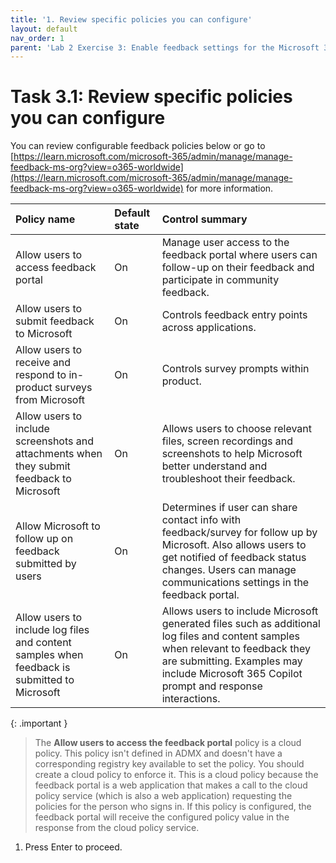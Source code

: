 ```yaml
---
title: '1. Review specific policies you can configure'
layout: default
nav_order: 1
parent: 'Lab 2 Exercise 3: Enable feedback settings for the Microsoft 365 apps'
---
```


# Task 3.1: Review specific policies you can configure

You can review configurable feedback policies below or go to [https://learn.microsoft.com/microsoft-365/admin/manage/manage-feedback-ms-org?view=o365-worldwide](https://learn.microsoft.com/microsoft-365/admin/manage/manage-feedback-ms-org?view=o365-worldwide) for more information.

| Policy name | Default state | Control summary | 
|:---------|:---------|:---------|
| Allow users to access feedback portal   | On   | Manage user access to the feedback portal where users can follow-up on their feedback and    participate in community feedback. |
| Allow users to submit feedback to Microsoft   | On   | Controls feedback entry points across applications. |
| Allow users to receive and respond to in-product surveys from Microsoft    |  On   | Controls survey prompts within product.    |
| Allow users to include screenshots and attachments when they submit feedback to Microsoft    | On    | Allows users to choose relevant files,     screen recordings and screenshots to help Microsoft better understand and troubleshoot their feedback.    |
| Allow Microsoft to follow up on feedback submitted by users    | On    | Determines if user can share contact info with feedback/survey for   follow up by Microsoft. Also allows users to get notified of feedback status changes. Users can manage communications settings in the feedback    portal.    |
| Allow users to include log files and content samples when feedback is submitted to Microsoft    | On    | Allows users to include Microsoft   generated files such as additional log files and content samples when relevant to feedback they are submitting. Examples may include Microsoft    365 Copilot prompt and response interactions.    |

{: .important }
> The **Allow users to access the feedback portal** policy is a cloud policy. This policy isn't defined in ADMX and doesn't have a corresponding registry key available to set the policy. You should create a cloud policy to enforce it. This is a cloud policy because the feedback portal is a web application that makes a call to the cloud policy service (which is also a web application) requesting the policies for the person who signs in. If this policy is configured, the feedback portal will receive the configured policy value in the response from the cloud policy service.

1. Press Enter to proceed.
